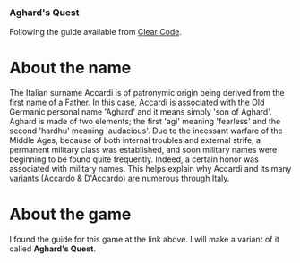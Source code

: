 ### Aghard's Quest
Following the guide available from [Clear Code](https://www.youtube.com/watch?v=QU1pPzEGrqw).

# About the name
The Italian surname Accardi is of patronymic origin being derived from the first name of a Father. In this case, Accardi is associated with the Old Germanic personal name 'Aghard' and it means simply 'son of Aghard'. Aghard is made of two elements; the first 'agi' meaning 'fearless' and the second 'hardhu' meaning 'audacious'. Due to the incessant warfare of the Middle Ages, because of both internal troubles and external strife, a permanent military class was established, and soon military names were beginning to be found quite frequently. Indeed, a certain honor was associated with military names. This helps explain why Accardi and its many variants (Accardo & D'Accardo) are numerous through Italy. 

# About the game
I found the guide for this game at the link above. I will make a variant of it called **Aghard's Quest**.